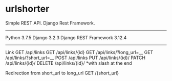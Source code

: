 # urlshorter
Simple REST API. Django Rest Framework.
___
Python 3.7.5
Django 3.2.3
Django REST Framework 3.12.4
___

Link
GET /api/links
GET /api/links/{id}
GET /api/links/?long_url=__
GET /api/links/?short_url=__
POST /api/links
PUT /api/links/{id}/
PATCH /api/links/{id}/
DELETE /api/links/{id}/
*with slash at the end

Redirection from short_url to long_url
GET /{short_url}
